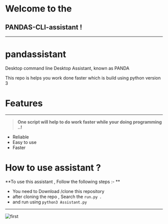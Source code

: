 # Welcome to the 
## PANDAS-CLI-assistant !

***

# pandassistant

Desktop command line Desktop Assistant, known as PANDA 

This repo is helps you work done faster 
which is build using python version 3 

# Features

***

  > **One script will help to do work faster while your doing programming ..!** 

* Reliable
* Easy to use 
* Faster 
  


# How to use assistant ?

**To use this assistant , Follow the following steps :- **


* You need to Download /clone this repository 
* after cloning the repo , Search the `run.py `.
* and run using `python3 Assistant.py`  
***

  
![first](https://user-images.githubusercontent.com/50815912/82816482-dac90680-9eb8-11ea-8dc4-0a9de9b151e2.png)


